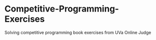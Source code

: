# Competitive-Programming-Exercises
Solving competitive programming book exercises from UVa Online Judge
